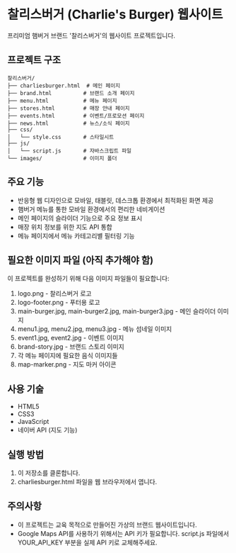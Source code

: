 # 찰리스버거 (Charlie's Burger) 웹사이트

프리미엄 햄버거 브랜드 '찰리스버거'의 웹사이트 프로젝트입니다.

## 프로젝트 구조

```
찰리스버거/
├── charliesburger.html  # 메인 페이지
├── brand.html          # 브랜드 소개 페이지
├── menu.html           # 메뉴 페이지
├── stores.html         # 매장 안내 페이지
├── events.html         # 이벤트/프로모션 페이지
├── news.html           # 뉴스/소식 페이지
├── css/
│   └── style.css       # 스타일시트
├── js/
│   └── script.js       # 자바스크립트 파일
└── images/             # 이미지 폴더
```

## 주요 기능

- 반응형 웹 디자인으로 모바일, 태블릿, 데스크톱 환경에서 최적화된 화면 제공
- 햄버거 메뉴를 통한 모바일 환경에서의 편리한 네비게이션
- 메인 페이지의 슬라이더 기능으로 주요 정보 표시
- 매장 위치 정보를 위한 지도 API 통합
- 메뉴 페이지에서 메뉴 카테고리별 필터링 기능

## 필요한 이미지 파일 (아직 추가해야 함)

이 프로젝트를 완성하기 위해 다음 이미지 파일들이 필요합니다:

1. logo.png - 찰리스버거 로고
2. logo-footer.png - 푸터용 로고
3. main-burger.jpg, main-burger2.jpg, main-burger3.jpg - 메인 슬라이더 이미지
4. menu1.jpg, menu2.jpg, menu3.jpg - 메뉴 섬네일 이미지
5. event1.jpg, event2.jpg - 이벤트 이미지
6. brand-story.jpg - 브랜드 스토리 이미지
7. 각 메뉴 페이지에 필요한 음식 이미지들
8. map-marker.png - 지도 마커 아이콘

## 사용 기술

- HTML5
- CSS3
- JavaScript
- 네이버 API (지도 기능)

## 실행 방법

1. 이 저장소를 클론합니다.
2. charliesburger.html 파일을 웹 브라우저에서 엽니다.

## 주의사항

- 이 프로젝트는 교육 목적으로 만들어진 가상의 브랜드 웹사이트입니다.
- Google Maps API를 사용하기 위해서는 API 키가 필요합니다. script.js 파일에서 YOUR_API_KEY 부분을 실제 API 키로 교체해주세요.